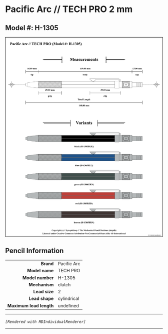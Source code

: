 # Pacific Arc // TECH PRO 2 mm

## Model #: H-1305

<img src="./tech-pro-h-1305-grouped.png">

## Pencil Information

|     |     |
| ---: | :--- |
| **Brand** | Pacific Arc |
| **Model name** | TECH PRO |
| **Model number** | H-1305 |
| **Mechanism** | clutch |
| **Lead size** | 2 |
| **Lead shape** | cylindrical |
| **Maximum lead length** | undefined |


---

_`[Rendered with MDIndividualRenderer]`_

---

